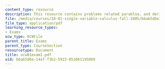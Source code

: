 ```yaml
---
content_type: resource
description: This resource contains problems related parabloa, and derivative.
file: /media/courses/18-01-single-variable-calculus-fall-2005/b6ab5d6e14aff3b25923053061195869_ocw01exam1.pdf
file_type: application/pdf
learning_resource_types:
- Exams
ocw_type: OCWFile
parent_title: Exams
parent_type: CourseSection
resourcetype: Document
title: ocw01exam1.pdf
uid: b6ab5d6e-14af-f3b2-5923-053061195869
---
```


